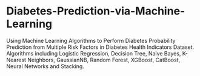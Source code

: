# Diabetes-Prediction-via-Machine-Learning

Using Machine Learning Algorithms to Perform Diabetes Probability Prediction from Multiple Risk Factors in Diabetes Health Indicators Dataset. Algorithms including Logistic Regression, Decision Tree, Naive Bayes, K-Nearest Neighbors, GaussianNB, Random Forest, XGBoost, CatBoost, Neural Networks and Stacking. 
